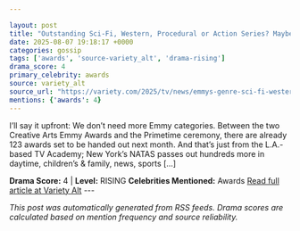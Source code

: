```yaml
---

layout: post
title: "Outstanding Sci-Fi, Western, Procedural or Action Series? Maybe It’s Time to Bring Back the Genre Emmys"
date: 2025-08-07 19:18:17 +0000
categories: gossip
tags: ['awards', 'source-variety_alt', 'drama-rising']
drama_score: 4
primary_celebrity: awards
source: variety_alt
source_url: "https://variety.com/2025/tv/news/emmys-genre-sci-fi-western-procedural-action-series-1236481614/"
mentions: {'awards': 4}
---
```


I’ll say it upfront: We don’t need more Emmy categories. Between the two Creative Arts Emmy Awards and the Primetime ceremony, there are already 123 awards set to be handed out next month. And that’s just from the L.A.-based TV Academy; New York’s NATAS passes out hundreds more in daytime, children’s & family, news, sports […]

**Drama Score:** 4 | **Level:** RISING **Celebrities Mentioned:** Awards [Read full article at Variety Alt](https://variety.com/2025/tv/news/emmys-genre-sci-fi-western-procedural-action-series-1236481614/) --- 

*This post was automatically generated from RSS feeds. Drama scores are calculated based on mention frequency and source reliability.*